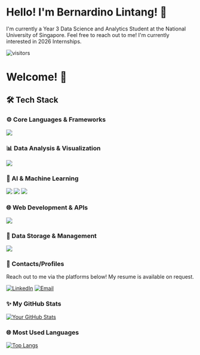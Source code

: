 # Hello! I'm Bernardino Lintang! 👋

I'm currently a Year 3 Data Science and Analytics Student at the National University of Singapore.
Feel free to reach out to me! I'm currently interested in 2026 Internships.

<p align="left">
  <img src="https://api.visitorbadge.io/badge?page_id=bernardinolintang.bernardinolintang&color=0e7578&label=visitors" alt="visitors">
</p>

# Welcome! 👋

## 🛠️ Tech Stack
### ⚙️ Core Languages & Frameworks

<p align="left">
  <img src="https://skillicons.dev/icons?i=py,r,java,ts,js,css" />
</p>

### 📊 Data Analysis & Visualization

<p align="left">
  <img src="https://skillicons.dev/icons?i= numpy, pandas, matplotlib, plotly,tableau, r, notebook, colab"/>
</p>

### 🤖 AI & Machine Learning

<p align="left">
  <img src="https://skillicons.dev/icons?i=tensorflow, keras, sklearn"/>
  <img src="https://img.shields.io/badge/Claude-FFDD00?style=for-the-badge&logo=anthropic&logoColor=black"/> 
  <img src="https://img.shields.io/badge/OpenAI-412991?style=for-the badge&logo=openai&logoColor=white"/>
</p>

### 🌐 Web Development & APIs

<p align="left">
  <img src="https://skillicons.dev/icons?i=react,npm,flask,selenium"/>
</p>

### 💾 Data Storage & Management

<p align="left">
  <img src="https://skillicons.dev/icons?i=supabase,postgresql,sqlite,bigquery" />
</p>

### 📧 Contacts/Profiles

Reach out to me via the platforms below! My resume is available on request.

[![LinkedIn](https://img.shields.io/badge/LinkedIn-0077B5?style=for-the-badge&logo=linkedin&logoColor=white)](https://www.linkedin.com/in/bernardino-lintang/)
[![Email](https://img.shields.io/badge/Email-D14836?style=for-the-badge&logo=gmail&logoColor=white)](mailto:lintangbernardino@example.com)

### ✨ My GitHub Stats

[![Your GitHub Stats](https://github-readme-stats.vercel.app/api?username=bernardinolintang&show_icons=true&theme=dark)](https://github.com/anuraghazra/github-readme-stats)

### 🌐 Most Used Languages

[![Top Langs](https://github-readme-stats.vercel.app/api/top-langs/?username=bernardinolintang&layout=compact&theme=dark)](https://github.com/anuraghazra/github-readme-stats)
